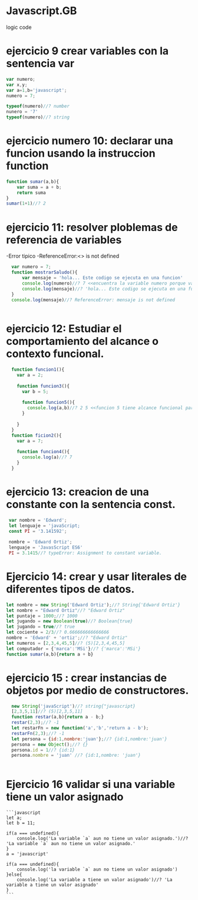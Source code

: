 # Javascript.__GB__
logic code
# ejercicio 9 crear variables con la sentencia var
```javascript
var numero;
var x,y;
var a=1,b='javascript';
numero = 7;

typeof(numero)//? number
nunero = '7'
typeof(numero)//? string
```
# ejercicio numero 10: declarar una funcion usando la instruccion function
```javascript
function sumar(a,b){
    var suma = a + b;
    return suma
}
sumar(1+1)//? 2
```
# ejercicio 11: resolver ploblemas de referencia de variables
  -Error tipico
  -ReferenceError:<<identificador>> is not defined
```javascript
  var numero = 7;
  function mostrarSaludo(){
      var mensaje = 'hola... Este codigo se ejecuta en una funcion'
      console.log(numero)//? 7 <<encuentra la variable numero porque var declara una variable como global en su scoup>>
      console.log(mensaje)//? 'hola... Este codigo se ejecuta en una funcion'
  }
  console.log(mensaje)//? ReferenceError: mensaje is not defined
  
```
# ejercicio 12: Estudiar el comportamiento del alcance o contexto funcional.
```javascript
  function funcion1(){
    var a = 2;
    
    function funcion3(){
      var b = 5;
      
      function funcion5(){
        console.log(a,b)//? 2 5 <<funcion 5 tiene alcance funcional para las variables a y b
      }
      
    }
  }
  function ficion2(){
    var a = 7;
    
    function funcion4(){
      console.log(a)//? 7
    }
  }
```
  # ejercicio 13: creacion de una constante con la sentencia const.
  
 ```javascript
  var nombre = 'Edward';
  let lenguaje = 'javaScript;
  const PI = '3.141592';
  
  nombre = 'Edward Ortiz';
  lenguaje = 'JavasScript ES6'
  PI = 3.1415//? typeError: Assignment to constant variable.
 ```
  # Ejercicio 14: crear y usar literales de diferentes tipos de datos.
  ```javascript
  let nombre = new String('Edward Ortiz');//? String{'Edward Ortiz'}
  let nombre = "Edward Ortiz"//? "Edward Ortiz"
  let puntaje = 1000;//? 1000
  let jugando = new Boolean(true)//? Boolean{true}
  let jugando = true//? true
  let cociente = 2/3//? 0.666666666666666
  nombre = 'Edward' + 'ortiz';//? "Edward Ortiz"
  let numeros = [2,3,4,45,5]//? (5)[2,3,4,45,5]
  let computador = {'marca':'MSi'}//? {'marca':'MSi'}
  function sumar(a,b){return a + b}
  
  ```
  # ejercicio 15 : crear  instancias de objetos por medio de constructores.
  ```javascript
    new String('javaScript')//? string{"javascript}
    [2,3,5,11]//? (5)[2,3,5,11]
    function restar(a,b){return a - b;}
    restar(2,3);//? -1
    let restarFn = new function('a','b','return a - b');
    restarFn(2,3);//? -1
    let persona = {id:1,nombre:'juan'};//? {id:1,nombre:'juan'}
    persona = new Object();//? {}
    persona.id = 1//? {id:1}
    persona.nombre = 'juan' //? {id:1,nombre: 'juan'}
    
   ```
   # Ejercicio 16 validar si una variable tiene un valor asignado
    
    ```javascript
    let a;
    let b = 11;
    
    if(a === undefined){
        console.log('La variable `a` aun no tiene un valor asignado.')//? 'La variable `a` aun no tiene un valor asignado.'
    }
    a = 'javascript'
    
    if(a === undefined){
        console.log('la variable `a` aun no tiene un valor asignado')
    }else{
        console.log('La variable a tiene un valor asignado')//? 'La variable a tiene un valor asignado'
    }
    ```
  
  
